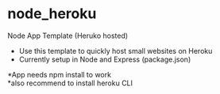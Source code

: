 # node_heroku
Node App Template (Heruko hosted)

- Use this template to quickly host small websites on Heroku<br>
- Currently setup in Node and Express (package.json)

*App needs npm install to work<br>
*also recommend to install heroku CLI
